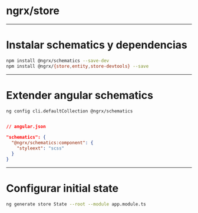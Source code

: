 # ngrx/store

---

# Instalar schematics y dependencias

```bash
npm install @ngrx/schematics --save-dev
npm install @ngrx/{store,entity,store-devtools} --save
```

---

# Extender angular schematics 

```bash
ng config cli.defaultCollection @ngrx/schematics
```

```json

// angular.json

"schematics": {
  "@ngrx/schematics:component": {
    "styleext": "scss"
  }
}
```

---

# Configurar initial state

```bash
ng generate store State --root --module app.module.ts
```

